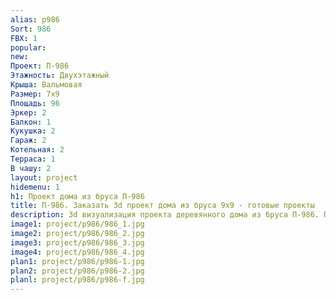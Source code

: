 ```yaml
---
alias: p986
Sort: 986
FBX: 1
popular: 
new: 
Проект: П-986
Этажность: Двухэтажный
Крыша: Вальмовая
Размер: 7х9
Площадь: 96
Эркер: 2
Балкон: 1
Кукушка: 2
Гараж: 2
Котельная: 2
Терраса: 1
В чашу: 2
layout: project
hidemenu: 1
h1: Проект дома из бруса П-986
title: П-986. Заказать 3d проект дома из бруса 9х9 - готовые проекты
description: 3d визуализация проекта деревянного дома из бруса П-986. Площадь 96 м2, размер 9х9. Вы можете внести любые изменения в проект.
image1: project/p986/986_1.jpg
image2: project/p986/986_2.jpg
image3: project/p986/986_3.jpg
image4: project/p986/986_4.jpg
plan1: project/p986/p986-1.jpg
plan2: project/p986/p986-2.jpg
planl: project/p986/p986-f.jpg
---
```

